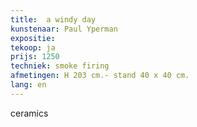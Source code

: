 ```yaml
---
title:  a windy day
kunstenaar: Paul Yperman
expositie: 
tekoop: ja
prijs: 1250
techniek: smoke firing
afmetingen: H 203 cm.- stand 40 x 40 cm.
lang: en
---
```


ceramics
